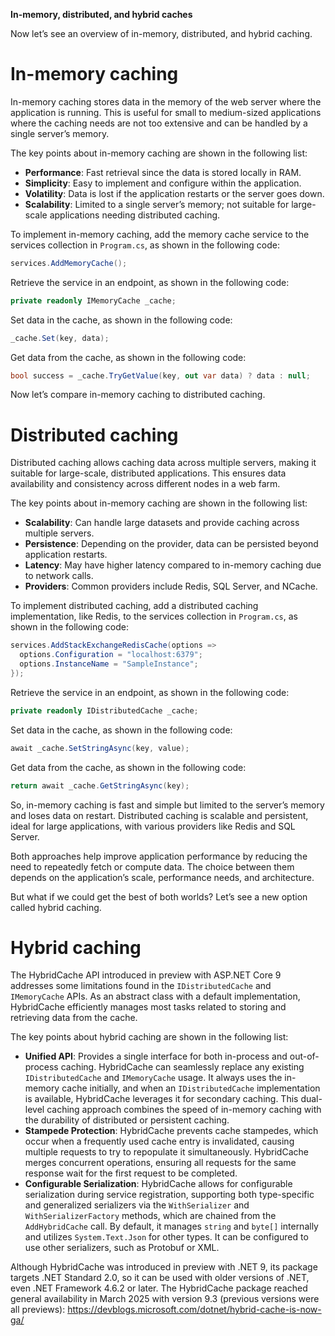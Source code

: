 **In-memory, distributed, and hybrid caches**

Now let’s see an overview of in-memory, distributed, and hybrid caching.

# In-memory caching

In-memory caching stores data in the memory of the web server where the application is running. This is useful for small to medium-sized applications where the caching needs are not too extensive and can be handled by a single server’s memory.

The key points about in-memory caching are shown in the following list:
- **Performance**: Fast retrieval since the data is stored locally in RAM.
- **Simplicity**: Easy to implement and configure within the application.
- **Volatility**: Data is lost if the application restarts or the server goes down.
- **Scalability**: Limited to a single server’s memory; not suitable for large-scale applications needing distributed caching.

To implement in-memory caching, add the memory cache service to the services collection in `Program.cs`, as shown in the following code:
```cs
services.AddMemoryCache();
```

Retrieve the service in an endpoint, as shown in the following code:
```cs
private readonly IMemoryCache _cache;
```

Set data in the cache, as shown in the following code:
```cs
_cache.Set(key, data);
```

Get data from the cache, as shown in the following code:
```cs
bool success = _cache.TryGetValue(key, out var data) ? data : null;
```

Now let’s compare in-memory caching to distributed caching.

# Distributed caching

Distributed caching allows caching data across multiple servers, making it suitable for large-scale, distributed applications. This ensures data availability and consistency across different nodes in a web farm.

The key points about in-memory caching are shown in the following list:

- **Scalability**: Can handle large datasets and provide caching across multiple servers.
- **Persistence**: Depending on the provider, data can be persisted beyond application restarts.
- **Latency**: May have higher latency compared to in-memory caching due to network calls.
- **Providers**: Common providers include Redis, SQL Server, and NCache.

To implement distributed caching, add a distributed caching implementation, like Redis, to the services collection in `Program.cs`, as shown in the following code:
```cs
services.AddStackExchangeRedisCache(options =>
  options.Configuration = "localhost:6379";
  options.InstanceName = "SampleInstance";
});
```

Retrieve the service in an endpoint, as shown in the following code:
```cs
private readonly IDistributedCache _cache;
```

Set data in the cache, as shown in the following code:
```cs
await _cache.SetStringAsync(key, value);
```

Get data from the cache, as shown in the following code:
```cs
return await _cache.GetStringAsync(key);
```

So, in-memory caching is fast and simple but limited to the server’s memory and loses data on restart. Distributed caching is scalable and persistent, ideal for large applications, with various providers like Redis and SQL Server.

Both approaches help improve application performance by reducing the need to repeatedly fetch or compute data. The choice between them depends on the application’s scale, performance needs, and architecture.

But what if we could get the best of both worlds? Let’s see a new option called hybrid caching.

# Hybrid caching

The HybridCache API introduced in preview with ASP.NET Core 9 addresses some limitations found in the `IDistributedCache` and `IMemoryCache` APIs. As an abstract class with a default implementation, HybridCache efficiently manages most tasks related to storing and retrieving data from the cache.

The key points about hybrid caching are shown in the following list:
- **Unified API**: Provides a single interface for both in-process and out-of-process caching. HybridCache can seamlessly replace any existing `IDistributedCache` and `IMemoryCache` usage. It always uses the in-memory cache initially, and when an `IDistributedCache` implementation is available, HybridCache leverages it for secondary caching. This dual-level caching approach combines the speed of in-memory caching with the durability of distributed or persistent caching.
- **Stampede Protection**: HybridCache prevents cache stampedes, which occur when a frequently used cache entry is invalidated, causing multiple requests to try to repopulate it simultaneously. HybridCache merges concurrent operations, ensuring all requests for the same response wait for the first request to be completed.
- **Configurable Serialization**: HybridCache allows for configurable serialization during service registration, supporting both type-specific and generalized serializers via the `WithSerializer` and `WithSerializerFactory` methods, which are chained from the `AddHybridCache` call. By default, it manages `string` and `byte[]` internally and utilizes `System.Text.Json` for other types. It can be configured to use other serializers, such as Protobuf or XML.

Although HybridCache was introduced in preview with .NET 9, its package targets .NET Standard 2.0, so it can be used with older versions of .NET, even .NET Framework 4.6.2 or later. The HybridCache package reached general availability in March 2025 with version 9.3 (previous versions were all previews): https://devblogs.microsoft.com/dotnet/hybrid-cache-is-now-ga/
